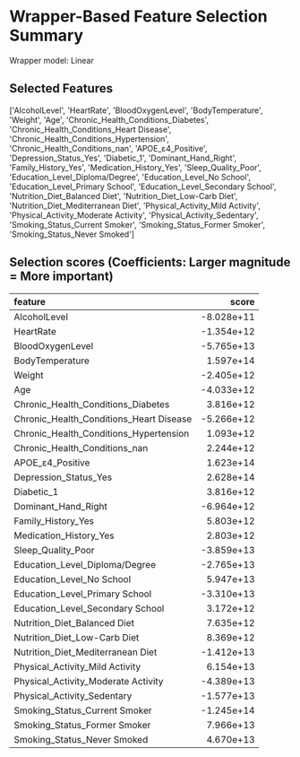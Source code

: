 # Wrapper-Based Feature Selection Summary

Wrapper model:  Linear

## Selected Features

['AlcoholLevel', 'HeartRate', 'BloodOxygenLevel', 'BodyTemperature', 'Weight', 'Age', 'Chronic_Health_Conditions_Diabetes', 'Chronic_Health_Conditions_Heart Disease', 'Chronic_Health_Conditions_Hypertension', 'Chronic_Health_Conditions_nan', 'APOE_ε4_Positive', 'Depression_Status_Yes', 'Diabetic_1', 'Dominant_Hand_Right', 'Family_History_Yes', 'Medication_History_Yes', 'Sleep_Quality_Poor', 'Education_Level_Diploma/Degree', 'Education_Level_No School', 'Education_Level_Primary School', 'Education_Level_Secondary School', 'Nutrition_Diet_Balanced Diet', 'Nutrition_Diet_Low-Carb Diet', 'Nutrition_Diet_Mediterranean Diet', 'Physical_Activity_Mild Activity', 'Physical_Activity_Moderate Activity', 'Physical_Activity_Sedentary', 'Smoking_Status_Current Smoker', 'Smoking_Status_Former Smoker', 'Smoking_Status_Never Smoked']

## Selection scores (Coefficients: Larger magnitude = More important)

| feature                                 |      score |
|:----------------------------------------|-----------:|
| AlcoholLevel                            | -8.028e+11 |
| HeartRate                               | -1.354e+12 |
| BloodOxygenLevel                        | -5.765e+13 |
| BodyTemperature                         |  1.597e+14 |
| Weight                                  | -2.405e+12 |
| Age                                     | -4.033e+12 |
| Chronic_Health_Conditions_Diabetes      |  3.816e+12 |
| Chronic_Health_Conditions_Heart Disease | -5.266e+12 |
| Chronic_Health_Conditions_Hypertension  |  1.093e+12 |
| Chronic_Health_Conditions_nan           |  2.244e+12 |
| APOE_ε4_Positive                        |  1.623e+14 |
| Depression_Status_Yes                   |  2.628e+14 |
| Diabetic_1                              |  3.816e+12 |
| Dominant_Hand_Right                     | -6.964e+12 |
| Family_History_Yes                      |  5.803e+12 |
| Medication_History_Yes                  |  2.803e+12 |
| Sleep_Quality_Poor                      | -3.859e+13 |
| Education_Level_Diploma/Degree          | -2.765e+13 |
| Education_Level_No School               |  5.947e+13 |
| Education_Level_Primary School          | -3.310e+13 |
| Education_Level_Secondary School        |  3.172e+12 |
| Nutrition_Diet_Balanced Diet            |  7.635e+12 |
| Nutrition_Diet_Low-Carb Diet            |  8.369e+12 |
| Nutrition_Diet_Mediterranean Diet       | -1.412e+13 |
| Physical_Activity_Mild Activity         |  6.154e+13 |
| Physical_Activity_Moderate Activity     | -4.389e+13 |
| Physical_Activity_Sedentary             | -1.577e+13 |
| Smoking_Status_Current Smoker           | -1.245e+14 |
| Smoking_Status_Former Smoker            |  7.966e+13 |
| Smoking_Status_Never Smoked             |  4.670e+13 |